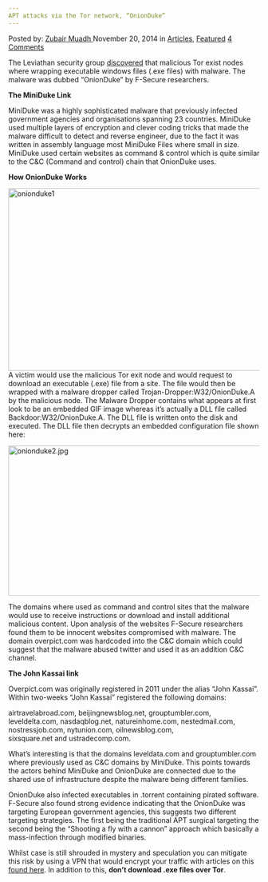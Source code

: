 ```yaml
---
APT attacks via the Tor network, “OnionDuke”
---
```

<article class="post-listing post-8276 post type-post status-publish format-standard has-post-thumbnail hentry category-articles category-deepdot-news tag-apt tag-attacks tag-network tag-onionduke tag-tor">
    <div class="post-inner">
    <p class="post-meta">
    <span>Posted by: <a href="https://www.deepdotweb.com/author/zubairmuadh/" title="">Zubair Muadh </a></span>
    <span>November 20, 2014</span>
    <span>in <a href="https://www.deepdotweb.com/category/articles/" rel="category tag">Articles</a>, <a href="https://www.deepdotweb.com/category/deepdot-news/" rel="category tag">Featured</a></span>
    <span><a href="https://www.deepdotweb.com/2014/11/20/apt-attacks-via-tor-network-onionduke/#comments">4 Comments</a></span>
    </p>
    <div class="clear"></div>
    <div class="entry">
    <p>The Leviathan security group <a href="http://www.f-secure.com/weblog/archives/00002764.html" target="_blank">discovered</a> that malicious Tor exist nodes where wrapping executable windows files (.exe files) with malware. The malware was dubbed “OnionDuke” by F-Secure researchers.</p>
    <p><strong>The MiniDuke Link</strong></p>
    <p>MiniDuke was a highly sophisticated malware that previously infected government agencies and organisations spanning 23 countries. MiniDuke used multiple layers of encryption and clever coding tricks that made the malware difficult to detect and reverse engineer, due to the fact it was written in assembly language most MiniDuke Files where small in size. MiniDuke used certain websites as command &amp; control which is quite similar to the C&amp;C (Command and control) chain that OnionDuke uses.</p>
    <p><strong>How OnionDuke Works</strong></p>
    <p><a href="http://www.deepdotweb.com/wp-content/uploads/2014/11/onionduke1.jpg"><img class="aligncenter size-full wp-image-8277" src="https://www.deepdotweb.com/wp-content/uploads/2014/11/onionduke1.jpg" alt="onionduke1" width="650" height="365" srcset="https://www.deepdotweb.com/wp-content/uploads/2014/11/onionduke1.jpg 650w, https://www.deepdotweb.com/wp-content/uploads/2014/11/onionduke1-300x168.jpg 300w" sizes="(max-width: 650px) 100vw, 650px"/></a>A victim would use the malicious Tor exit node and would request to download an executable (.exe) file from a site. The file would then be wrapped with a malware dropper called Trojan-Dropper:W32/OnionDuke.A by the malicious node. The Malware Dropper contains what appears at first look to be an embedded GIF image whereas it’s actually a DLL file called Backdoor:W32/OnionDuke.A. The DLL file is written onto the disk and executed. The DLL file then decrypts an embedded configuration file shown here:</p>
    <p><a href="http://www.deepdotweb.com/wp-content/uploads/2014/11/onionduke2.jpg.png"><img class="aligncenter size-full wp-image-8278" src="https://www.deepdotweb.com/wp-content/uploads/2014/11/onionduke2.jpg.png" alt="onionduke2.jpg" width="650" height="300" srcset="https://www.deepdotweb.com/wp-content/uploads/2014/11/onionduke2.jpg.png 650w, https://www.deepdotweb.com/wp-content/uploads/2014/11/onionduke2.jpg-300x138.png 300w, https://www.deepdotweb.com/wp-content/uploads/2014/11/onionduke2.jpg-272x125.png 272w" sizes="(max-width: 650px) 100vw, 650px"/></a></p>
    <p>The domains where used as command and control sites that the malware would use to receive instructions or download and install additional malicious content. Upon analysis of the websites F-Secure researchers found them to be innocent websites compromised with malware. The domain overpict.com was hardcoded into the C&amp;C domain which could suggest that the malware abused twitter and used it as an addition C&amp;C channel.</p>
    <p><strong>The John Kassai link</strong></p>
    <p>Overpict.com was originally registered in 2011 under the alias “John Kassai”. Within two-weeks “John Kassai” registered the following domains:</p>
    <p>airtravelabroad.com, beijingnewsblog.net, grouptumbler.com, leveldelta.com, nasdaqblog.net, natureinhome.com, nestedmail.com, nostressjob.com, nytunion.com, oilnewsblog.com, sixsquare.net and ustradecomp.com.</p>
    <p>What’s interesting is that the domains leveldata.com and grouptumbler.com where previously used as C&amp;C domains by MiniDuke. This points towards the actors behind MiniDuke and OnionDuke are connected due to the shared use of infrastructure despite the malware being different families.</p>
    <p>OnionDuke also infected executables in .torrent containing pirated software. F-Secure also found strong evidence indicating that the OnionDuke was targeting European government agencies, this suggests two different targeting strategies. The first being the traditional APT surgical targeting the second being the “Shooting a fly with a cannon” approach which basically a mass-infection through modified binaries.</p>
    <p>Whilst case is still shrouded in mystery and speculation you can mitigate this risk by using a VPN that would encrypt your traffic with articles on this <a href="http://www.deepdotweb.com/?s=VPN">found here</a>. In addition to this, <strong>don’t download .exe files over Tor</strong>.</p>
    </div>
    <span style="display:none"><a href="https://www.deepdotweb.com/tag/apt/" rel="tag">apt</a> <a href="https://www.deepdotweb.com/tag/attacks/" rel="tag">attacks</a> <a href="https://www.deepdotweb.com/tag/network/" rel="tag">network</a> <a href="https://www.deepdotweb.com/tag/onionduke/" rel="tag">onionduke</a> <a href="https://www.deepdotweb.com/tag/tor/" rel="tag">tor</a></span> <span style="display:none" class="updated">2014-11-20</span>
    <div style="display:none" class="vcard author" itemprop="author" itemscope itemtype="http://schema.org/Person"><strong class="fn" itemprop="name"><a href="https://www.deepdotweb.com/author/zubairmuadh/" title="Posts by Zubair Muadh" rel="author">Zubair Muadh</a></strong></div>
    </div>
</article>

